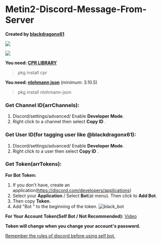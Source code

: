 # Metin2-Discord-Message-From-Server

**Created by [blackdragonx61](https://metin2.dev/board/profile/14335-mali/)**

[![](https://img.youtube.com/vi/Fk2tgETGAI0/maxresdefault.jpg)](https://youtu.be/Fk2tgETGAI0)

[![](https://img.youtube.com/vi/M5DGIm2s6PE/maxresdefault.jpg)](https://youtu.be/M5DGIm2s6PE)

**You need: [CPR LIBRARY](https://github.com/libcpr/cpr)**

> pkg install cpr

**You need: [nlohmann json](https://github.com/nlohmann/json)** (minimum: 3.10.5)

> pkg install nlohmann-json

### Get Channel ID(arrChannels):
1) Discord/settings/advanced/ Enable **Developer Mode**.
2) Right click to a channel then select **Copy ID** .

### Get User ID(for tagging user like @blackdragonx61):
1) Discord/settings/advanced/ Enable **Developer Mode**.
2) Right click to a user then select **Copy ID** .

### Get Token(arrTokens):
**For Bot Token:**
1) If you don't have, create an application(https://discord.com/developers/applications)
2) Select your **Application** / Select **Bot**(at menu). Then click to **Add Bot**.
3) Then copy **Token**.
4) Add "Bot " to the beginning of the token.
![black_bot](https://user-images.githubusercontent.com/33325253/151564666-7dd11678-a1c2-432e-bcbd-d10c5f581e4d.png)

**For Your Account Token(Self Bot / Not Recommended):** [Video](https://youtu.be/YEgFvgg7ZPI)

**Token will change when you change your account's password.**

[Remember the rules of discord before using self bot.](https://support.discord.com/hc/en-us/articles/115002192352-Automated-user-accounts-self-bots-)
